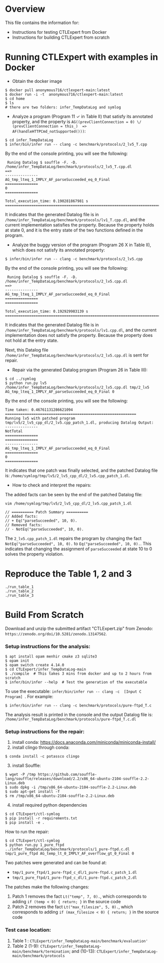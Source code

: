 # Overview

This file contains the information for: 
- Instructions for testing CTLExpert from Docker
- Instructions for building CTLExpert from scratch


# Running CTLExpert with examples in Docker

- Obtain the docker image 
```
$ docker pull anonymous716/ctlexpert-main:latest
$ docker run -i -t  anonymous716/ctlexpert-main:latest
$ cd home
$ ls 
# there are two folders: infer_TempDataLog and symlog
```

- Analyze a program (Program 11 $\checkmark$ in Table II) that satisfy its annotated property, and the property is 
`AG((prevClientConnection = 0) \/ (prevClientConnection = this_)  => AF(handleHTTPCmd_notSupported()))`: 
```
$ cd infer_TempDataLog
$ infer/bin/infer run -- clang -c benchmark/protocols/2_lv5_T.cpp
```
By the end of the console printing, you will see the following: 
```
 Runing Datalog $ souffle -F. -D. /home/infer_TempDataLog/benchmark/protocols/2_lv5_T.cpp.dl 
==>
---------------
AG_tmp_lteq_1_IMPLY_AF_parseSucceeded_eq_0_Final
===============
0
===============

Totol_execution_time: 0.190281867981 s
=========================================================================
```

It indicates that the generated Datalog file is in `/home/infer_TempDataLog/benchmark/protocols/lv1_T.cpp.dl`, and the current implementation satisfies the property. 
Because the property holds at state 0, and it is the entry state of the two functions defined in the program. 



- Analyze the buggy version of the program (Program 26  X in Table II), which does not satisfy its annotated property: 

```
$ infer/bin/infer run -- clang -c benchmark/protocols/2_lv5.cpp
```
By the end of the console printing, you will see the following: 
```
 Runing Datalog $ souffle -F. -D. /home/infer_TempDataLog/benchmark/protocols/2_lv5.cpp.dl 
==>
---------------
AG_tmp_lteq_1_IMPLY_AF_parseSucceeded_eq_0_Final
===============
===============

Totol_execution_time: 0.192929983139 s
=========================================================================
```

It indicates that the generated Datalog file is in `/home/infer_TempDataLog/benchmark/protocols/lv1.cpp.dl`, and the current implementation does not satisfy the property. 
Because the property does not hold at the entry state.

Next, this Datalog file `/home/infer_TempDataLog/benchmark/protocols/2_lv5.cpp.dl` is sent for repair. 


- Repair via the generated Datalog program (Program 26 in Table III): 


```
$ cd ../symlog
$ python run.py lv5 /home/infer_TempDataLog/benchmark/protocols/2_lv5.cpp.dl tmp/2_lv5 AG_tmp_lteq_1_IMPLY_AF_parseSucceeded_eq_0_Final 0
```

By the end of the console printing, you will see the following: 

```
Time taken: 0.46761131286621094
============================================================
Running lv5 with patched program tmp/lv5/2_lv5_cpp_dl/2_lv5.cpp_patch_1.dl, producing Datalog Output: 
---------------
NotTotal
===============
===============
---------------
AG_tmp_lteq_1_IMPLY_AF_parseSucceeded_eq_0_Final
===============
0
===============
```

It indicates that one patch was finally selected, and the patched Datalog file is: `/home/symlog/tmp/lv5/2_lv5_cpp_dl/2_lv5.cpp_patch_1.dl`. 


- How to check and interpret the repairs: 

The added facts can be seen by the end of the patched Datalog file: 
```
vim /home/symlog/tmp/lv5/2_lv5_cpp_dl/2_lv5.cpp_patch_1.dl

// ========== Patch Summary ==========
// Added facts:
// + Eq("parseSucceeded", 10, 0).
// Removed facts:
// - NotEq("parseSucceeded", 10, 0).
```


The `2_lv5.cpp_patch_1.dl` repairs the program by changing the fact `NotEq("parseSucceeded", 10, 0).` to `Eq("parseSucceeded", 10, 0).`. 
This indicates that changing the assignment of `parseSucceeded` at state 10 to 0 solves the property violation. 


# Reproduce the Table 1, 2 and 3 
```
./run_table_1
./run_table_2
./run_table_3
```



# Build From Scratch

Download and unzip the submitted artifact "CTLExpert.zip" from Zenodo: `https://zenodo.org/doi/10.5281/zenodo.13147562`. 

### Setup instructions for the analysis: 
```
$ apt install opam menhir cmake z3 sqlite3 
$ opam init 
$ opam switch create 4.14.0
$ cd CTLExpert/infer_TempDataLog-main 
$ ./compile  # This takes 3 mins from docker and up to 2 hours from scratch
$ infer/bin/infer --help  # Test the generation of the executable
```
To use the executable: `infer/bin/infer run -- clang -c  [Input C Program] `. 
For example: 
```
$ infer/bin/infer run -- clang -c benchmark/protocols/pure-ftpd_T.c
``` 
The analysis result is printed in the console and the output Datalog file is: `/home/infer_TempDataLog/benchmark/protocols/pure-ftpd_T.c.dl `


### Setup instructions for the repair: 
1. install conda: https://docs.anaconda.com/miniconda/miniconda-install/ 
2. install clingo through conda: 
```
$ conda install -c potassco clingo
```
3. install Souffle: 
```
$ wget -P /tmp https://github.com/souffle-lang/souffle/releases/download/2.2/x86_64-ubuntu-2104-souffle-2.2-Linux.deb
$ sudo dpkg -i /tmp/x86_64-ubuntu-2104-souffle-2.2-Linux.deb
$ sudo apt-get install -f
$ rm /tmp/x86_64-ubuntu-2104-souffle-2.2-Linux.deb
```

4. install required python dependencies
```
$ cd CTLExpert/ctl-symlog
$ pip install -r requirements.txt
$ pip install -e .
```

How to run the repair:

```
$ cd CTLExpert/ctl-symlog
$ python run.py 1_pure_ftpd ../infer_TempDataLog/benchmark/protocols/1_pure-ftpd.c.dl tmp/1_pure_ftpd AG_temp_lt_0_IMPLY_AF_overflow_gt_0_Final 0
```

Two patches were generated and can be found at:
- `tmp/1_pure_ftpd/1_pure-ftpd_c_dl/1_pure-ftpd.c_patch_1.dl`
- `tmp/1_pure_ftpd/1_pure-ftpd_c_dl/1_pure-ftpd.c_patch_2.dl`

The patches make the following changes:
1. Patch 1 removes the fact `Lt("temp", 7, 0).`, which corresponds to adding `if (temp < 0) { return; }` in the source code
2. Patch 2 removes the fact `Lt("max_filesize", 5, 0).`, which corresponds to adding `if (max_filesize < 0) { return; }` in the source code




### Test case location: 

1. Table 1 : `CTLExpert/infer_TempDataLog-main/benchmark/evaluation'`
3. Table 2 (1-9): `CTLExpert/infer_TempDataLog-main/benchmark/termination`; and
   (10-13): `CTLExpert/infer_TempDataLog-main/benchmark/protocols`
